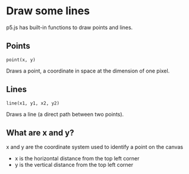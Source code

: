 # Draw some lines

p5.js has built-in functions to draw points and lines.

## Points

    point(x, y)

Draws a point, a coordinate in space at the dimension of one pixel.

## Lines

    line(x1, y1, x2, y2)

Draws a line (a direct path between two points).

## What are x and y?

x and y are the coordinate system used to identify a point on the canvas

- x is the horizontal distance from the top left corner  
- y is the vertical distance from the top left corner
